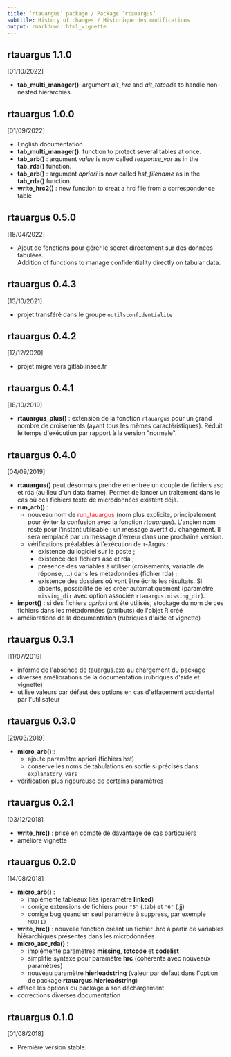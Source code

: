 ```yaml
---
title: ‘rtauargus’ package / Package ‘rtauargus’
subtitle: History of changes / Historique des modifications
output: rmarkdown::html_vignette
---
```


## rtauargus 1.1.0

[01/10/2022]

* **tab_multi_manager()**: argument *alt_hrc* and *alt_totcode* to handle non-nested hierarchies.

## rtauargus 1.0.0

[01/09/2022]

* English documentation  
* **tab_multi_manager()**: function to protect several tables at once.  
* **tab_arb()** : argument *value* is now called *response_var* as in the **tab_rda()** function.  
* **tab_arb()** : argument *apriori* is now called *hst_filename* as in the **tab_rda()** function.  
* **write_hrc2()** : new function to creat a hrc file from a correspondence table  

## rtauargus 0.5.0

[18/04/2022]

* Ajout de fonctions pour gérer le secret directement sur des données tabulées.  
Addition of functions to manage confidentiality directly on tabular data.

## rtauargus 0.4.3

[13/10/2021]

* projet transféré dans le groupe `outilsconfidentialite`

## rtauargus 0.4.2

[17/12/2020]

* projet migré vers gitlab.insee.fr

## rtauargus 0.4.1

[18/10/2019]

* **rtauargus_plus()** : extension de la fonction `rtauargus` pour un grand
  nombre de croisements (ayant tous les mêmes caractéristiques). Réduit le temps
  d'exécution par rapport à la version "normale".

## rtauargus 0.4.0

[04/09/2019]

* **rtauargus()** peut désormais prendre en entrée un couple de fichiers asc et
  rda (au lieu d'un data.frame). Permet de lancer un traitement dans le cas
  où ces fichiers texte de microdonnées existent déjà.
* **run_arb()** :
    - nouveau nom de <font color="red">run_tauargus</font> (nom plus explicite,
      principalement pour éviter la confusion avec la fonction _rtauargus_).
      L'ancien nom reste pour l'instant utilisable : un message avertit du
      changement. Il sera remplacé par un message d'erreur dans une prochaine
      version.
    - vérifications préalables à l'exécution de &tau;-Argus :
        * existence du logiciel sur le poste ;
        * existence des fichiers asc et rda ;
        * présence des variables à utiliser (croisements, variable de réponse, 
          ...) dans les métadonnées (fichier rda) ;
        * existence des dossiers où vont être écrits les résultats. Si absents,
          possibilité de les créer automatiquement (paramètre `missing_dir` avec 
          option associée `rtauargus.missing_dir`).
* **import()** : si des fichiers _apriori_ ont été utilisés, stockage du nom de
  ces fichiers dans les métadonnées (attributs) de l'objet R créé
* améliorations de la documentation (rubriques d'aide et vignette)

## rtauargus 0.3.1

[11/07/2019]

* informe de l'absence de tauargus.exe au chargement du package
* diverses améliorations de la documentation (rubriques d'aide et vignette)
* utilise valeurs par défaut des options en cas d'effacement accidentel par
  l'utilisateur

## rtauargus 0.3.0

[29/03/2019]

* **micro_arb()** :
    - ajoute paramètre apriori (fichiers hst)
    - conserve les noms de tabulations en sortie si précisés dans
      `explanatory_vars`
* vérification plus rigoureuse de certains paramètres

## rtauargus 0.2.1

[03/12/2018]

* **write_hrc()** : prise en compte de davantage de cas particuliers
* améliore vignette

## rtauargus 0.2.0

[14/08/2018]

* **micro_arb()** :
    - implémente tableaux liés (paramètre **linked**)
    - corrige extensions de fichiers pour `"5"` (.tab) et `"6"` (.jj)
    - corrige bug quand un seul paramètre à suppress, par exemple `MOD(1)`
* **write_hrc()** : nouvelle fonction  créant un fichier .hrc à partir de 
  variables hiérarchiques présentes dans les microdonnées 
* **micro_asc_rda()** :
    - implémente paramètres **missing**, **totcode** et **codelist**
    - simplifie syntaxe pour paramètre **hrc** (cohérente avec nouveaux
      paramètres)
    - nouveau paramètre **hierleadstring** (valeur par défaut dans l'option de
      package **rtauargus.hierleadstring**)
* efface les options du package à son déchargement
* corrections diverses documentation

## rtauargus 0.1.0

[01/08/2018]

* Première version stable.

